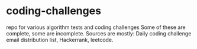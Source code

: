 # coding-challenges
repo for various algorithm tests and coding challenges
Some of these are complete, some are incomplete. Sources are mostly: Daily coding challenge email distribution list, Hackerrank, leetcode. 
